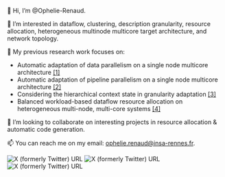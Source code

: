 👋 Hi, I’m @Ophelie-Renaud.

👀 I’m interested in dataflow, clustering, description granularity, resource allocation, heterogeneous multinode multicore target architecture, and network topology.

🌱 My previous research work focuses on:
* Automatic adaptation of data parallelism on a single node multicore architecture [[1]](https://hal.science/hal-04089941)
* Automatic adaptation of pipeline parallelism on a single node multicore architecture [[2]](https://hal.science/hal-04253298)
* Considering the hierarchical context state in granularity adaptation [[3]](https://)
* Balanced workload-based dataflow resource allocation on heterogeneous multi-node, multi-core systems [[4]](https://)

💞️ I’m looking to collaborate on interesting projects in resource allocation & automatic code generation.

📫 You can reach me on my email: ophelie.renaud@insa-rennes.fr.

 ![X (formerly Twitter) URL](https://img.shields.io/twitter/url?url=https%3A%2F%2Ftwitter.com%2Fophelie_renaud&style=social&logo=twitter&label=Ophelie-Renaud&link=https%3A%2F%2Ftwitter.com%2Fophelie_renaud)
 ![X (formerly Twitter) URL](https://img.shields.io/twitter/url?url=https%3A%2F%2Fwww.linkedin.com%2Fin%2Foph%25C3%25A9lie-renaud-27a4a8151%2F&style=social&logo=linkedin&label=Oph%C3%A9lie%20Renaud&link=https%3A%2F%2Fwww.linkedin.com%2Fin%2Foph%25C3%25A9lie-renaud-27a4a8151%2F)
![X (formerly Twitter) URL](https://img.shields.io/twitter/url?url=https%3A%2F%2Fscholar.google.com%2Fcitations%3Fuser%3DcX4uHFkAAAAJ%26hl%3Dfr&style=social&logo=googlescholar&label=Oph%C3%A9lie%20Renaud&link=https%3A%2F%2Fscholar.google.com%2Fcitations%3Fuser%3DcX4uHFkAAAAJ%26hl%3Dfr)


